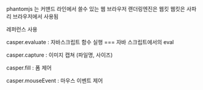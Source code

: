 
phantomjs 는 커맨드 라인에서 쓸수 있는 웹 브라우저
랜더링엔진은 웹킷
웹킷은 사파리 브라우저에서 사용됨

레퍼런스 사용

casper.evaluate : 자바스크립트 함수 실행 === 자바 스크립트에서의 eval

casper.capture : 이미지 캡쳐 (파일명, 사이즈)

casper.fill : 폼 제어

casper.mouseEvent : 마우스 이벤트 제어
